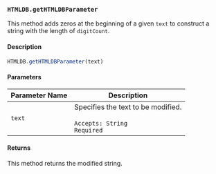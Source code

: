 ### `HTMLDB.getHTMLDBParameter`

This method adds zeros at the beginning of a given `text` to construct a string with the length of `digitCount`.

#### Description

```javascript
HTMLDB.getHTMLDBParameter(text)
```

#### Parameters

| Parameter Name             | Description                               |
| -------------------------- | ----------------------------------------- |
| `text` | Specifies the text to be modified.<br><br>`Accepts: String`<br>`Required` |

#### Returns

This method returns the modified string.